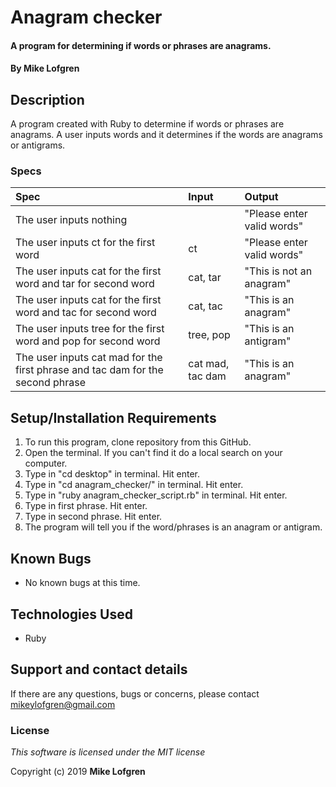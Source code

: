 # Anagram checker

#### A program for determining if words or phrases are anagrams.

#### By **Mike Lofgren**

## Description

A program created with Ruby to determine if words or phrases are anagrams.
A user inputs words and it determines if the words are anagrams or antigrams.

### Specs
| Spec                                    | Input                            | Output                                    |
| :---------------------------------------| :------------------------------- | :---------------------------------------- |
| The user inputs nothing  |                              | "Please enter valid words"                                     |
| The user inputs ct for the first word      | ct                             |"Please enter valid words"                             |
| The user inputs cat for the first word and tar for second word    | cat, tar                              |"This is not an anagram"                            |
| The user inputs cat for the first word and tac for second word    | cat, tac                              |"This is an anagram"                            |
|  The user inputs tree for the first word and pop for second word            | tree, pop                             |"This is an antigram"                             |
| The user inputs cat mad for the first phrase and tac dam for the second phrase    | cat mad, tac dam                             |"This is an anagram"                            |


## Setup/Installation Requirements

1. To run this program, clone repository from this GitHub.
2. Open the terminal. If you can't find it do a local search on your computer.
3. Type in "cd desktop" in terminal. Hit enter.
4. Type in "cd anagram_checker/" in terminal. Hit enter.
5. Type in "ruby anagram_checker_script.rb" in terminal. Hit enter.
6. Type in first phrase. Hit enter.
7. Type in second phrase. Hit enter.
8. The program will tell you if the word/phrases is an anagram or antigram.

## Known Bugs
* No known bugs at this time.

## Technologies Used
  * Ruby

## Support and contact details

If there are any questions, bugs or concerns, please contact mikeylofgren@gmail.com

### License

*This software is licensed under the MIT license*

Copyright (c) 2019 **Mike Lofgren**
